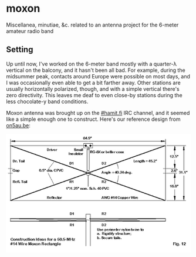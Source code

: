 # moxon

Miscellanea, minutiae, &amp;c. related to an antenna project for the 6-meter amateur radio band

## Setting

Up until now, I've worked on the 6-meter band mostly with a quarter-λ vertical on the balcony,
and it hasn't been all bad. For example, during the midsummer peak, contacts around Europe were
possible on most days, and I was occasionally even able to get a bit farther away. Other
stations are usually horizontally polarized, though, and with a simple vertical there's zero
directivity. This leaves me deaf to even close-by stations during the less chocolate-y band
conditions.

Moxon antenna was brought up on the [#hamit.fi](https://hamit.fi/) IRC channel, and it seemed
like a simple enough one to construct. Here's our reference design
from [on5au.be](http://on5au.be/content/a10/moxon/6m.html):

![model-moxon-50.5.png](model-moxon-50.5.png)
